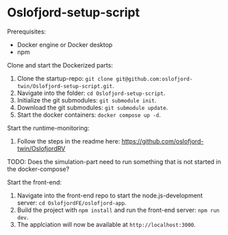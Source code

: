 # Oslofjord-setup-script

Prerequisites: 
- Docker engine or Docker desktop
- npm

Clone and start the Dockerized parts:
1. Clone the startup-repo: `git clone git@github.com:oslofjord-twin/Oslofjord-setup-script.git`.
2. Navigate into the folder: `cd Oslofjord-setup-script`.
2. Initialize the git submodules: `git submodule init`.
3. Download the git submodules: `git submodule update`.
4. Start the docker containers: `docker compose up -d`.

Start the runtime-monitoring:
1. Follow the steps in the readme here: https://github.com/oslofjord-twin/OslofjordRV

TODO: Does the simulation-part need to run something that is not started in the docker-compose?

Start the front-end:
1. Navigate into the front-end repo to start the node.js-development server: `cd OslofjordFE/oslofjord-app`.
2. Build the project with `npm install` and run the front-end server: `npm run dev`.
3. The applciation will now be available at `http://localhost:3000`.
